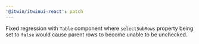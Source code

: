 ```yaml
---
'@itwin/itwinui-react': patch
---
```


Fixed regression with `Table` component where `selectSubRows` property being set to `false` would cause parent rows to become unable to be unchecked.
